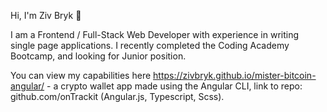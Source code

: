 Hi, I'm Ziv Bryk 👋

<!--
**zivbryk/zivbryk** is a ✨ _special_ ✨ repository because its `README.md` (this file) appears on your GitHub profile.

Here are some ideas to get you started:

- 🔭 I’m currently working on ...
- 🌱 I’m currently learning ...
- 👯 I’m looking to collaborate on ...
- 🤔 I’m looking for help with ...
- 💬 Ask me about ...
- 📫 How to reach me: ...
- 😄 Pronouns: ...
- ⚡ Fun fact: ...
-->

I am a Frontend / Full-Stack Web Developer with experience in writing single page applications.
I recently completed the Coding Academy Bootcamp, and looking for Junior position.

You can view my capabilities here https://zivbryk.github.io/mister-bitcoin-angular/ - a crypto wallet app made using the Angular CLI, link to repo: github.com/onTrackit (Angular.js, Typescript, Scss).
